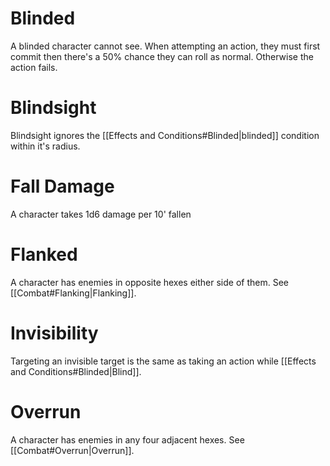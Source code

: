 
# Blinded
A blinded character cannot see. When attempting an action, they must first commit then there's a 50% chance they can roll as normal. Otherwise the action fails.
# Blindsight
Blindsight ignores the [[Effects and Conditions#Blinded|blinded]] condition within it's radius.
# Fall Damage
A character takes 1d6 damage per 10' fallen
# Flanked
A character has enemies in opposite hexes either side of them. See [[Combat#Flanking|Flanking]].
# Invisibility
Targeting an invisible target is the same as taking an action while [[Effects and Conditions#Blinded|Blind]].
# Overrun
A character has enemies in any four adjacent hexes. See [[Combat#Overrun|Overrun]].
